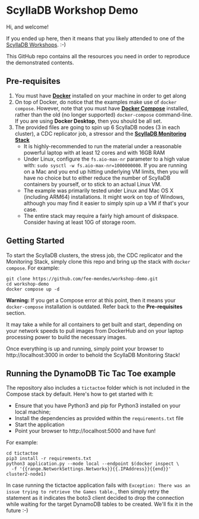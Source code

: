 # ScyllaDB Workshop Demo
Hi, and welcome!

If you ended up here, then it means that you likely attended to one of the [ScyllaDB Workshops](https://lp.scylladb.com/virtual-workshop-registration.html). :-)

This GitHub repo contains all the resources you need in order to reproduce the demonstrated contents. 

## Pre-requisites

1. You must have **[Docker](https://docker.com)** installed on your machine in order to get along
2. On top of Docker, do notice that the examples make use of `docker compose`. However, note that you must have **[Docker Compose]([url](https://docs.docker.com/compose/)https://docs.docker.com/compose/)** installed, rather than the old (no longer supported) `docker-compose` command-line. If you are using **Docker Desktop**, then you should be all set.
3. The provided files are going to spin up 6 ScyllaDB nodes (3 in each cluster), a CDC replicator job, a stressor and the **[ScyllaDB Monitoring Stack](monitoring.docs.scylladb.com/)**
   - It is highly-recommended to run the material under a reasonable powerful laptop with at least 12 cores and with 16GB RAM
   - Under Linux, configure the `fs.aio-max-nr` parameter to a high value with: `sudo sysctl -w fs.aio-max-nr=1000000000`. If you are running on a Mac and you end up hitting underlying VM limits, then you will have no choice but to either reduce the number of ScyllaDB containers by yourself, or to stick to an actual Linux VM.
   - The example was primarily tested under Linux and Mac OS X (including ARM64) installations. It might work on top of Windows, although you may find it easier to simply spin up a VM if that's your case.
   - The entire stack may require a fairly high amount of diskspace. Consider having at least 10G of storage room.

## Getting Started

To start the ScyllaDB clusters, the stress job, the CDC replicator and the Monitoring Stack, simply clone this repo and bring up the stack with `docker compose`. For example:

```shell
git clone https://github.com/fee-mendes/workshop-demo.git
cd workshop-demo
docker compose up -d
```

**Warning:** If you get a Compose error at this point, then it means your `docker-compose` installation is outdated. Refer back to the **Pre-requisites** section.

It may take a while for all containers to get built and start, depending on your network speeds to pull images from DockerHub and on your laptop processing power to build the necessary images.

Once everything is up and running, simply point your browser to http://localhost:3000 in order to behold the ScyllaDB Monitoring Stack!

## Running the DynamoDB Tic Tac Toe example

The repository also includes a `tictactoe` folder which is not included in the Compose stack by default. Here's how to get started with it:

- Ensure that you have Python3 and pip for Python3 installed on your local machine;
- Install the dependencies as provided within the `requirements.txt` file
- Start the application
- Point your browser to http://localhost:5000 and have fun!

For example:

```shell
cd tictactoe
pip3 install -r requirements.txt
python3 application.py --mode local --endpoint $(docker inspect \
  -f '{{range.NetworkSettings.Networks}}{{.IPAddress}}{{end}}' cluster2-node1)
```

In case running the tictactoe application fails with `Exception: There was an issue trying to retrieve the Games table.`, then simply retry the statement as it indicates the boto3 client decided to drop the connection while waiting for the target DynamoDB tables to be created. We'll fix it in the future :-)
